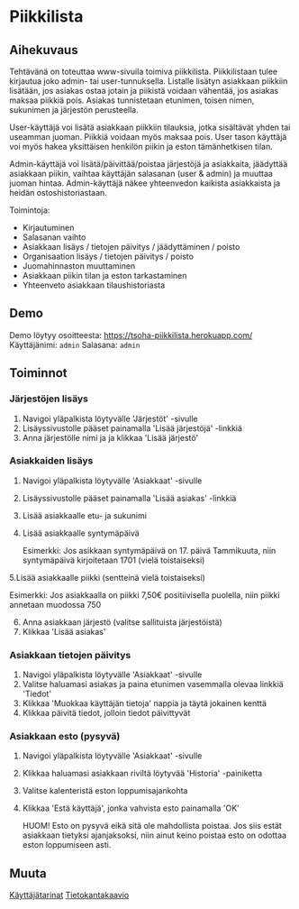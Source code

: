 # Piikkilista
## Aihekuvaus
Tehtävänä on toteuttaa www-sivuila toimiva piikkilista. Piikkilistaan
tulee kirjautua joko admin- tai user-tunnuksella. Listalle
lisätyn asiakkaan piikkiin lisätään, jos asiakas ostaa jotain ja piikistä
voidaan vähentää, jos asiakas maksaa piikkiä pois. Asiakas tunnistetaan
etunimen, toisen nimen, sukunimen ja järjestön perusteella.

User-käyttäjä voi lisätä asiakkaan piikkiin tilauksia, jotka sisältävät 
yhden tai useamman juoman. Piikkiä voidaan myös maksaa pois. User tason 
käyttäjä voi myös hakea yksittäisen henkilön piikin ja eston 
tämänhetkisen tilan.

Admin-käyttäjä voi lisätä/päivittää/poistaa järjestöjä ja asiakkaita,
jäädyttää asiakkaan piikin, vaihtaa käyttäjän salasanan (user & admin)
ja muuttaa juoman hintaa. Admin-käyttäjä näkee yhteenvedon kaikista
asiakkaista ja heidän ostoshistoriastaan.

Toimintoja:
- Kirjautuminen
- Salasanan vaihto
- Asiakkaan lisäys / tietojen päivitys / jäädyttäminen / poisto
- Organisaation lisäys / tietojen päivitys / poisto
- Juomahinnaston muuttaminen
- Asiakkaan piikin tilan ja eston tarkastaminen
- Yhteenveto asiakkaan tilaushistoriasta

## Demo
Demo löytyy osoitteesta: https://tsoha-piikkilista.herokuapp.com/
Käyttäjänimi: `admin`
Salasana: `admin`

## Toiminnot

### Järjestöjen lisäys
1. Navigoi yläpalkista löytyvälle 'Järjestöt' -sivulle
2. Lisäyssivustolle pääset painamalla 'Lisää järjestöjä' -linkkiä
3. Anna järjestölle nimi ja ja klikkaa 'Lisää järjestö'

### Asiakkaiden lisäys
1. Navigoi yläpalkista löytyvälle 'Asiakkaat' -sivulle
2. Lisäyssivustolle pääset painamalla 'Lisää asiakas' -linkkiä
3. Lisää asiakkaalle etu- ja sukunimi
4. Lisää asiakkaalle syntymäpäivä

   Esimerkki: Jos asikkaan syntymäpäivä on 17. päivä Tammikuuta,
   niin syntymäpäivä kirjoitetaan 1701 (vielä toistaiseksi)
   
5.Lisää asiakkaalle piikki (sentteinä vielä toistaiseksi)

   Esimerkki: Jos asiakkaalla on piikki 7,50€ positiivisella puolella,
   niin piikki annetaan muodossa 750
   
6. Anna asiakkaan järjestö (valitse sallituista järjestöistä)
7. Klikkaa 'Lisää asiakas'

### Asiakkaan tietojen päivitys
1. Navigoi yläpalkista löytyvälle 'Asiakkaat' -sivulle
2. Valitse haluamasi asiakas ja paina etunimen vasemmalla olevaa linkkiä 'Tiedot'
3. Klikkaa 'Muokkaa käyttäjän tietoja' nappia ja täytä jokainen kenttä
4. Klikkaa päivitä tiedot, jolloin tiedot päivittyvät

### Asiakkaan esto (pysyvä)
1. Navigoi yläpalkista löytyvälle 'Asiakkaat' -sivulle
2. Klikkaa haluamasi asiakkaan riviltä löytyvää 'Historia' -painiketta
3. Valitse kalenteristä eston loppumisajankohta
4. Klikkaa 'Estä käyttäjä', jonka vahvista esto painamalla 'OK'

   HUOM! Esto on pysyvä eikä sitä ole mahdollista poistaa. Jos siis
   estät asiakkaan tietyksi ajanjaksoksi, niin ainut keino poistaa
   esto on odottaa eston loppumiseen asti.

## Muuta

[Käyttäjätarinat](https://github.com/valtterikodisto/piikkilista/blob/master/documentation/user_stories.md)
[Tietokantakaavio](https://github.com/valtterikodisto/piikkilista/tree/master/documentation/database.png)

